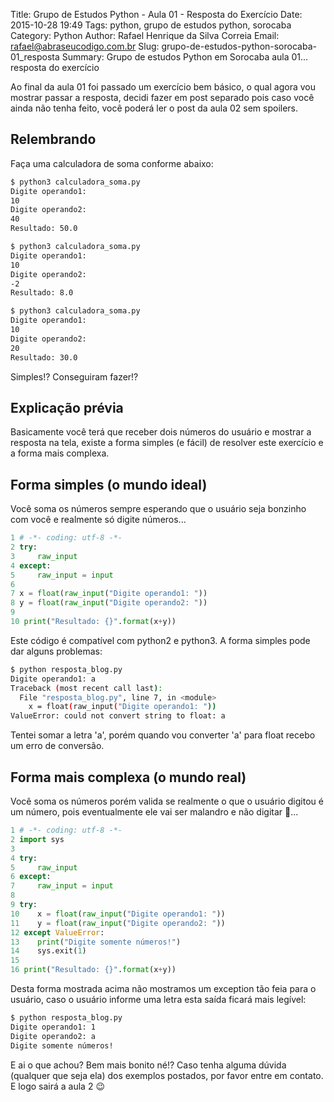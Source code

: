 Title: Grupo de Estudos Python - Aula 01 - Resposta do Exercício
Date: 2015-10-28 19:49
Tags: python, grupo de estudos python, sorocaba
Category: Python
Author: Rafael Henrique da Silva Correia
Email: rafael@abraseucodigo.com.br
Slug: grupo-de-estudos-python-sorocaba-01_resposta
Summary: Grupo de estudos Python em Sorocaba aula 01... resposta do exercício 

Ao final da aula 01 foi passado um exercício bem básico, o qual agora vou mostrar passar a resposta, decidi fazer em post separado pois caso você ainda não tenha feito, você poderá ler o post da aula 02 sem spoilers.

## Relembrando

Faça uma calculadora de soma conforme abaixo:

```bash
$ python3 calculadora_soma.py
Digite operando1:
10
Digite operando2:
40
Resultado: 50.0

$ python3 calculadora_soma.py
Digite operando1:
10
Digite operando2:
-2
Resultado: 8.0

$ python3 calculadora_soma.py
Digite operando1:
10
Digite operando2:
20
Resultado: 30.0
```

Simples!? Conseguiram fazer!?

## Explicação prévia

Basicamente você terá que receber dois números do usuário e mostrar a resposta na tela, existe a forma simples (e fácil) de resolver este exercício e a forma mais complexa.

## Forma simples (o mundo ideal)

Você soma os números sempre esperando que o usuário seja bonzinho com você e realmente só digite números...

```python
1 # -*- coding: utf-8 -*-
2 try:
3     raw_input
4 except:
5     raw_input = input
6 
7 x = float(raw_input("Digite operando1: "))
8 y = float(raw_input("Digite operando2: "))
9 
10 print("Resultado: {}".format(x+y))
```

Este código é compatível com python2 e python3. A forma simples pode dar alguns problemas:

```bash
$ python resposta_blog.py 
Digite operando1: a
Traceback (most recent call last):
  File "resposta_blog.py", line 7, in <module>
    x = float(raw_input("Digite operando1: "))
ValueError: could not convert string to float: a
```

Tentei somar a letra 'a', porém quando vou converter 'a' para float recebo um erro de conversão.

## Forma mais complexa (o mundo real)

Você soma os números porém valida se realmente o que o usuário digitou é um número, pois eventualmente ele vai ser malandro e não digitar :troll:...

```python
1 # -*- coding: utf-8 -*-
2 import sys
3 
4 try:
5     raw_input
6 except:
7     raw_input = input
8 
9 try:
10    x = float(raw_input("Digite operando1: "))
11    y = float(raw_input("Digite operando2: "))
12 except ValueError:
13    print("Digite somente números!")
14    sys.exit(1)
15 
16 print("Resultado: {}".format(x+y))
```

Desta forma mostrada acima não mostramos um exception tão feia para o usuário, caso o usuário informe uma letra esta saída ficará mais legível:

```bash
$ python resposta_blog.py 
Digite operando1: 1
Digite operando2: a
Digite somente números!
```

E ai o que achou? Bem mais bonito né!? Caso tenha alguma dúvida (qualquer que seja ela) dos exemplos postados, por favor entre em contato. E logo sairá a aula 2 :wink:
